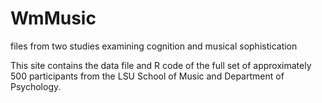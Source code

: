 # WmMusic
files from two studies examining cognition and musical sophistication

This site contains the data file and R code of the full set of approximately 500 participants from the LSU School of Music and Department of Psychology.
